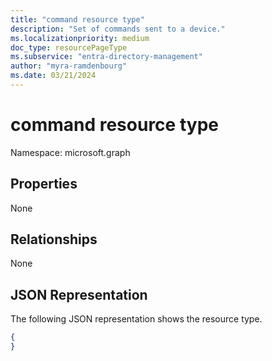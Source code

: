 ```yaml
---
title: "command resource type"
description: "Set of commands sent to a device."
ms.localizationpriority: medium
doc_type: resourcePageType
ms.subservice: "entra-directory-management"
author: "myra-ramdenbourg"
ms.date: 03/21/2024
---
```


# command resource type

Namespace: microsoft.graph

## Properties
None

## Relationships
None
## JSON Representation
The following JSON representation shows the resource type.
<!--{
  "blockType": "resource",
  "@odata.type": "microsoft.graph.command"
}-->
``` json
{
}
```





